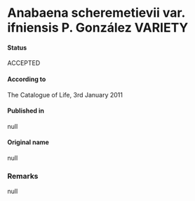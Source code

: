 # Anabaena scheremetievii var. ifniensis P. González VARIETY

#### Status
ACCEPTED

#### According to
The Catalogue of Life, 3rd January 2011

#### Published in
null

#### Original name
null

### Remarks
null